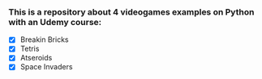 ### This is a repository about 4 videogames examples on Python with an Udemy course:
- [x] Breakin Bricks
- [x] Tetris
- [x] Atseroids
- [x] Space Invaders

